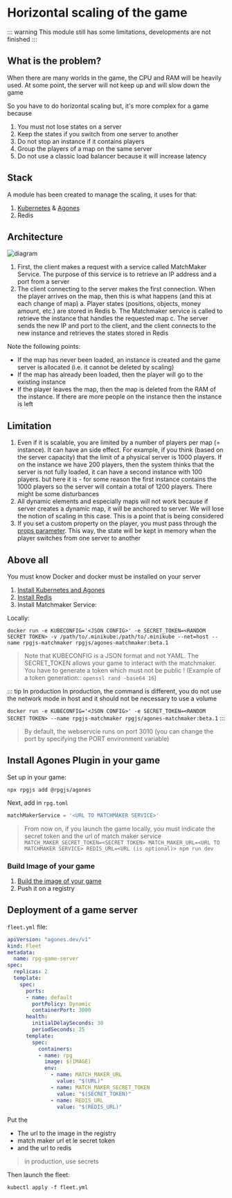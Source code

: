 # Horizontal scaling of the game 

::: warning
This module still has some limitations, developments are not finished
:::

## What is the problem?

When there are many worlds in the game, the CPU and RAM will be heavily used. At some point, the server will not keep up and will slow down the game

So you have to do horizontal scaling but, it's more complex for a game because

1. You must not lose states on a server
2. Keep the states if you switch from one server to another
3. Do not stop an instance if it contains players
4. Group the players of a map on the same server
5. Do not use a classic load balancer because it will increase latency

## Stack

A module has been created to manage the scaling, it uses for that:

1. [Kubernetes](https://kubernetes.io) & [Agones](https://agones.dev/site/)
2. Redis

## Architecture

![diagram](/assets/agones-diagram.jpg)

1. First, the client makes a request with a service called MatchMaker Service. The purpose of this service is to retrieve an IP address and a port from a server
2. The client connecting to the server makes the first connection. When the player arrives on the map, then this is what happens (and this at each change of map)
    a. Player states (positions, objects, money amount, etc.) are stored in Redis
    b. The Matchmaker service is called to retrieve the instance that handles the requested map
    c. The server sends the new IP and port to the client, and the client connects to the new instance and retrieves the states stored in Redis

Note the following points:

- If the map has never been loaded, an instance is created and the game server is allocated (i.e. it cannot be deleted by scaling)
- If the map has already been loaded, then the player will go to the existing instance
- If the player leaves the map, then the map is deleted from the RAM of the instance. If there are more people on the instance then the instance is left

## Limitation

1. Even if it is scalable, you are limited by a number of players per map (= instance). It can have an side effect. For example, if you think (based on the server capacity) that the limit of a physical server is 1000 players. If on the instance we have 200 players, then the system thinks that the server is not fully loaded, it can have a second instance with 100 players. but here it is - for some reason the first instance contains the 1000 players so the server will contain a total of 1200 players. There might be some disturbances
2. All dynamic elements and especially maps will not work because if server creates a dynamic map, it will be anchored to server. We will lose the notion of scaling in this case. This is a point that is being considered
3. If you set a custom property on the player, you must pass through the [props parameter](/classes/player.html#props). This way, the state will be kept in memory when the player switches from one server to another

## Above all

You must know Docker and docker must be installed on your server

1. [Install Kubernetes and Agones](https://agones.dev/site/docs/installation/)
2. [Install Redis](https://redis.io/docs/getting-started/)
3. Install Matchmaker Service:

Locally:

`docker run -e KUBECONFIG='<JSON CONFIG>' -e SECRET_TOKEN=<RANDOM SECRET TOKEN> -v /path/to/.minikube:/path/to/.minikube --net=host --name rpgjs-matchmaker rpgjs/agones-matchmaker:beta.1`

> Note that KUBECONFIG is a JSON format and not YAML. 
> The SECRET_TOKEN allows your game to interact with the matchmaker. You have to generate a token which must not be public ! (Example of a token generation:: `openssl rand -base64 16`)

::: tip In production
In production, the command is different, you do not use the network mode in host and it should not be necessary to use a volume

`docker run -e KUBECONFIG='<JSON CONFIG>' -e SECRET_TOKEN=<RANDOM SECRET TOKEN> --name rpgjs-matchmaker rpgjs/agones-matchmaker:beta.1`
:::

>  By default, the webservcie runs on port 3010 (you can change the port by specifying the PORT environment variable)

## Install Agones Plugin in your game

Set up in your game:

`npx rpgjs add @rpgjs/agones`

Next, add in `rpg.toml`

```ts
matchMakerService = '<URL TO MATCHMAKER SERVICE>'
```

> From now on, if you launch the game locally, you must indicate the secret token and the url of match maker service
> `MATCH_MAKER_SECRET_TOKEN=<SECRET TOKEN> MATCH_MAKER_URL=<URL TO MATCHMAKER SERVICE> REDIS_URL=<URL (is optional)> npm run dev`

### Build Image of your game

1. [Build the image of your game](/guide/production.html#build-with-docker)
2. Push it on a registry

## Deployment of a game server

`fleet.yml` file:

```yml
apiVersion: "agones.dev/v1"
kind: Fleet
metadata:
  name: rpg-game-server
spec:
  replicas: 2
  template:
    spec:
      ports:
      - name: default
        portPolicy: Dynamic
        containerPort: 3000
      health:
        initialDelaySeconds: 30
        periodSeconds: 25
      template:
        spec:
          containers:
          - name: rpg
            image: $(IMAGE)
            env:
              - name: MATCH_MAKER_URL
                value: "$(URL)"
              - name: MATCH_MAKER_SECRET_TOKEN
                value: "$(SECRET_TOKEN)"
              - name: REDIS_URL
                value: "$(REDIS_URL)"
```

Put the 
- The url to the image in the registry
- match maker url et le secret token
- and the url to redis

> in production, use secrets

Then launch the fleet:

`kubectl apply -f fleet.yml`



